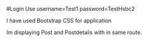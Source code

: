 #Login
Use username=Test1 password=TestHsbc2

I have used Bootstrap CSS for application

Im displaying Post and Postdetails with in same route.

